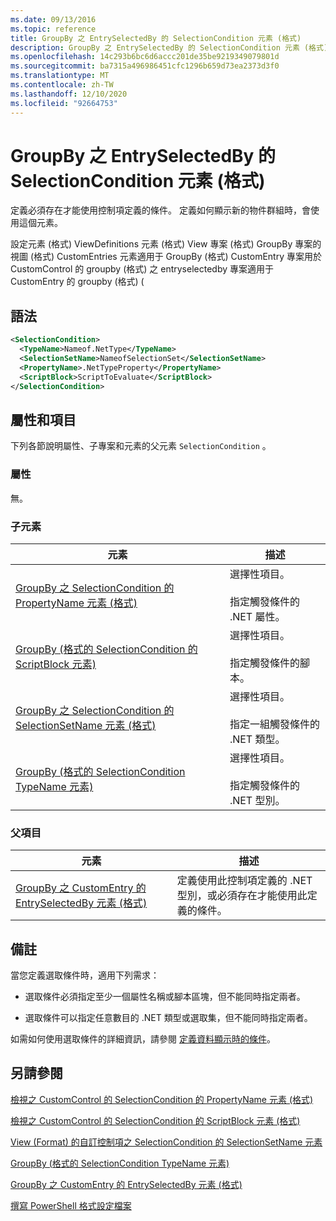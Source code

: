 ```yaml
---
ms.date: 09/13/2016
ms.topic: reference
title: GroupBy 之 EntrySelectedBy 的 SelectionCondition 元素 (格式)
description: GroupBy 之 EntrySelectedBy 的 SelectionCondition 元素 (格式)
ms.openlocfilehash: 14c293b6bc6d6accc201de35be9219349079801d
ms.sourcegitcommit: ba7315a496986451cfc1296b659d73ea2373d3f0
ms.translationtype: MT
ms.contentlocale: zh-TW
ms.lasthandoff: 12/10/2020
ms.locfileid: "92664753"
---
```

# <a name="selectioncondition-element-for-entryselectedby-for-groupby-format"></a>GroupBy 之 EntrySelectedBy 的 SelectionCondition 元素 (格式)

定義必須存在才能使用控制項定義的條件。 定義如何顯示新的物件群組時，會使用這個元素。

設定元素 (格式) ViewDefinitions 元素 (格式) View 專案 (格式) GroupBy 專案的視圖 (格式) CustomEntries 元素適用于 GroupBy (格式) CustomEntry 專案用於 CustomControl 的 groupby (格式) 之 entryselectedby 專案適用于 CustomEntry 的 groupby (格式)  (

## <a name="syntax"></a>語法

```xml
<SelectionCondition>
  <TypeName>Nameof.NetType</TypeName>
  <SelectionSetName>NameofSelectionSet</SelectionSetName>
  <PropertyName>.NetTypeProperty</PropertyName>
  <ScriptBlock>ScriptToEvaluate</ScriptBlock>
</SelectionCondition>
```

## <a name="attributes-and-elements"></a>屬性和項目

下列各節說明屬性、子專案和元素的父元素 `SelectionCondition` 。

### <a name="attributes"></a>屬性

無。

### <a name="child-elements"></a>子元素

|元素|描述|
|-------------|-----------------|
|[GroupBy 之 SelectionCondition 的 PropertyName 元素 (格式)](./propertyname-element-for-selectioncondition-for-groupby-format.md)|選擇性項目。<br /><br /> 指定觸發條件的 .NET 屬性。|
|[GroupBy (格式的 SelectionCondition 的 ScriptBlock 元素) ](./scriptblock-element-for-selectioncondition-for-entryselectedby-for-groupby-format.md)|選擇性項目。<br /><br /> 指定觸發條件的腳本。|
|[GroupBy 之 SelectionCondition 的 SelectionSetName 元素 (格式)](./selectionsetname-element-for-selectioncondition-for-groupby-format.md)|選擇性項目。<br /><br /> 指定一組觸發條件的 .NET 類型。|
|[GroupBy (格式的 SelectionCondition TypeName 元素) ](./typename-element-for-selectioncondition-for-groupby-format.md)|選擇性項目。<br /><br /> 指定觸發條件的 .NET 型別。|

### <a name="parent-elements"></a>父項目

|元素|描述|
|-------------|-----------------|
|[GroupBy 之 CustomEntry 的 EntrySelectedBy 元素 (格式)](./entryselectedby-element-for-customentry-for-groupby-format.md)|定義使用此控制項定義的 .NET 型別，或必須存在才能使用此定義的條件。|

## <a name="remarks"></a>備註

當您定義選取條件時，適用下列需求：

- 選取條件必須指定至少一個屬性名稱或腳本區塊，但不能同時指定兩者。

- 選取條件可以指定任意數目的 .NET 類型或選取集，但不能同時指定兩者。

如需如何使用選取條件的詳細資訊，請參閱 [定義資料顯示時的條件](./defining-conditions-for-displaying-data.md)。

## <a name="see-also"></a>另請參閱

[檢視之 CustomControl 的 SelectionCondition 的 PropertyName 元素 (格式)](./propertyname-element-for-selectioncondition-for-customcontrol-for-view-format.md)

[檢視之 CustomControl 的 SelectionCondition 的 ScriptBlock 元素 (格式)](./scriptblock-element-for-selectioncondition-for-customcontrol-for-view-format.md)

[View (Format) 的自訂控制項之 SelectionCondition 的 SelectionSetName 元素 ](./selectionsetname-element-for-selectioncondition-for-customcontrol-for-view-format.md)

[GroupBy (格式的 SelectionCondition TypeName 元素) ](./typename-element-for-selectioncondition-for-groupby-format.md)

[GroupBy 之 CustomEntry 的 EntrySelectedBy 元素 (格式)](./entryselectedby-element-for-customentry-for-groupby-format.md)

[撰寫 PowerShell 格式設定檔案](./writing-a-powershell-formatting-file.md)
